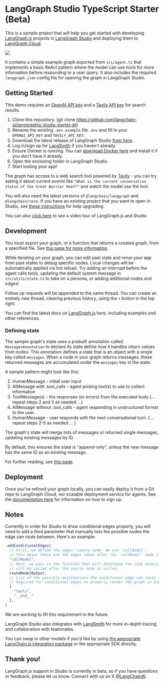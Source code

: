 # LangGraph Studio TypeScript Starter (Beta)

This is a sample project that will help you get started with developing [LangGraph.js](https://github.com/langchain-ai/langgraphjs) projects in [LangGraph Studio](https://github.com/langchain-ai/langgraph-studio) and deploying them to [LangGraph Cloud](https://langchain-ai.github.io/langgraph/cloud/deployment/setup_javascript/).

![](/static/studio.gif)

It contains a simple example graph exported from `src/agent.ts` that implements a basic ReAct pattern where the model can use tools for more information before responding to a user query. It also includes the required `langgraph.json` config file for opening the graph in LangGraph Studio.

## Getting Started

This demo requires an [OpenAI API key](https://openai.com/) and a [Tavily API key](https://tavily.com/) for search results.

1. Clone this repository. (git clone https://github.com/langchain-ai/langgraphjs-studio-starter.git)
2. Rename the existing `.env.example` file `.env` and fill in your `OPENAI_API_KEY` and `TAVILY_API_KEY`.
3. Download the latest release of LangGraph Studio [from here](https://github.com/langchain-ai/langgraph-studio/releases).
4. Log in/sign up for [LangSmith](https://smith.langchain.com/) if you haven't already.
5. Ensure Docker is running. You can [download Docker here](https://www.docker.com/) and install it if you don't have it already.
6. Open the enclosing folder in LangGraph Studio.
7. Start testing your app!

The graph has access to a web search tool powered by [Tavily](https://tavily.com) - you can try asking it about current events like `"What is the current conservation status of the Great Barrier Reef?"` and watch the model use the tool.

You will also need the latest versions of `@langchain/langgraph` and `@langchain/core`. If you have an existing project that you want to open in Studio, see [these instructions](https://langchain-ai.github.io/langgraphjs/how-tos/manage-ecosystem-dependencies/) for help upgrading.

You can also [click here](https://youtu.be/RB3OHqM7TFA) to see a video tour of LangGraph.js and Studio.

## Development

You must export your graph, or a function that returns a created graph, from a specified file. See [this page for more information](https://langchain-ai.github.io/langgraph/cloud/reference/cli/#configuration-file).

While iterating on your graph, you can edit past state and rerun your app from past states to debug specific nodes. Local changes will be automatically applied via hot reload. Try adding an interrupt before the agent calls tools, updating the default system message in `src/utils/state.ts` to take on a persona, or adding additional nodes and edges!

Follow up requests will be appended to the same thread. You can create an entirely new thread, clearing previous history, using the `+` button in the top right.

You can find the latest docs on [LangGraph.js](https://langchain-ai.github.io/langgraphjs/) here, including examples and other references.

### Defining state

The sample graph's state uses a prebuilt annotation called `MessagesAnnotation` to declare its state define how it handles return values from nodes. This annotation defines a state that is an object with a single key called `messages`. When a node in your graph returns messages, these returned messages are accumulated under the `messages` key in the state.

A sample pattern might look like this:

1. HumanMessage - initial user input
2. AIMessage with .tool_calls - agent picking tool(s) to use to collect information
3. ToolMessage(s) - the responses (or errors) from the executed tools
    (... repeat steps 2 and 3 as needed ...)
4. AIMessage without .tool_calls - agent responding in unstructured format to the user.
5. HumanMessage - user responds with the next conversational turn.
    (... repeat steps 2-5 as needed ... )

The graph's state will merge lists of messages or returned single messages, updating existing messages by ID.

By default, this ensures the state is "append-only", unless the new message has the same ID as an existing message.

For further reading, see [this page](https://langchain-ai.github.io/langgraphjs/how-tos/define-state/#getting-started).

## Deployment

Once you've refined your graph locally, you can easily deploy it from a Git repo to LangGraph Cloud, our scalable deployment service for agents.
See the [documentation here](https://langchain-ai.github.io/langgraph/cloud/deployment/setup_javascript/) for information on how to sign up.

## Notes

Currently in order for Studio to draw conditional edges properly, you will need to add a third parameter that manually lists the possible nodes the edge can route between. Here's an example:

```ts
.addConditionalEdges(
  // First, we define the edges' source node. We use `callModel`.
  // This means these are the edges taken after the `callModel` node is called.
  "callModel",
  // Next, we pass in the function that will determine the sink node(s), which
  // will be called after the source node is called.
  routeModelOutput,
  // List of the possible destinations the conditional edge can route to.
  // Required for conditional edges to properly render the graph in Studio
  [
    "tools",
    "__end__"
  ],
)
```

We are working to lift this requirement in the future.

LangGraph Studio also integrates with [LangSmith](https://smith.langchain.com/) for more in-depth tracing and collaboration with teammates.

You can swap in other models if you'd like by using [the appropriate LangChain.js integration package](https://js.langchain.com/docs/integrations/chat/) or the appropriate SDK directly.

## Thank you!

LangGraph.js support in Studio is currently in beta, so if you have questions or feedback, please let us know. Connect with us on X [@LangChainAI](https://x.com/langchainai).

